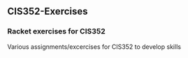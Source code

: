 ## CIS352-Exercises
### Racket exercises for CIS352
Various assignments/excercises for CIS352 to develop skills
